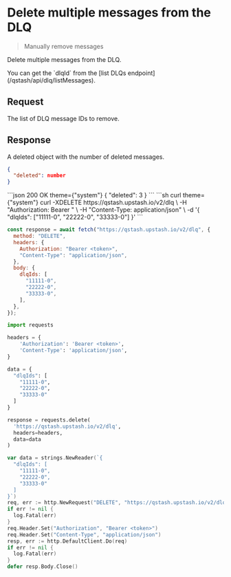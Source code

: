 # Delete multiple messages from the DLQ

> Manually remove messages

Delete multiple messages from the DLQ.

<Info>
  You can get the `dlqId` from the [list DLQs endpoint](/qstash/api/dlq/listMessages).
</Info>

## Request

<ParamField body="dlqIds" type="string[]" required>
  The list of DLQ message IDs to remove.
</ParamField>

## Response

A deleted object with the number of deleted messages.

```JSON  theme={"system"}
{
  "deleted": number
}
```

<ResponseExample>
  ```json 200 OK theme={"system"}
  {
    "deleted": 3
  }
  ```
</ResponseExample>

<RequestExample>
  ```sh curl theme={"system"}
  curl -XDELETE https://qstash.upstash.io/v2/dlq \
    -H "Authorization: Bearer <token>" \
    -H "Content-Type: application/json" \
    -d '{
       "dlqIds": ["11111-0", "22222-0", "33333-0"]
      }'
  ```

  ```js Node theme={"system"}
  const response = await fetch("https://qstash.upstash.io/v2/dlq", {
    method: "DELETE",
    headers: {
      Authorization: "Bearer <token>",
      "Content-Type": "application/json",
    },
    body: {
      dlqIds: [
        "11111-0",
        "22222-0",
        "33333-0",
      ],
    },
  });
  ```

  ```python Python theme={"system"}
  import requests

  headers = {
      'Authorization': 'Bearer <token>',
      'Content-Type': 'application/json',
  }

  data = {
    "dlqIds": [
      "11111-0",
      "22222-0",
      "33333-0"
    ]
  }

  response = requests.delete(
    'https://qstash.upstash.io/v2/dlq',
    headers=headers,
    data=data
  )
  ```

  ```go Go theme={"system"}
  var data = strings.NewReader(`{
    "dlqIds": [
      "11111-0",
      "22222-0",
      "33333-0"
    ]
  }`)
  req, err := http.NewRequest("DELETE", "https://qstash.upstash.io/v2/dlq", data)
  if err != nil {
    log.Fatal(err)
  }
  req.Header.Set("Authorization", "Bearer <token>")
  req.Header.Set("Content-Type", "application/json")
  resp, err := http.DefaultClient.Do(req)
  if err != nil {
    log.Fatal(err)
  }
  defer resp.Body.Close()
  ```
</RequestExample>
